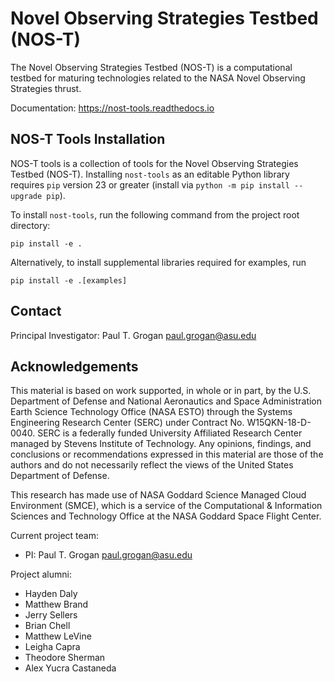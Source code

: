 # Novel Observing Strategies Testbed (NOS-T)

The Novel Observing Strategies Testbed (NOS-T) is a computational testbed for
maturing technologies related to the NASA Novel Observing Strategies thrust.

Documentation: https://nost-tools.readthedocs.io

## NOS-T Tools Installation

NOS-T tools is a collection of tools for the Novel Observing Strategies Testbed
(NOS-T). Installing `nost-tools` as an editable Python library requires `pip`
version 23 or greater (install via `python -m pip install --upgrade pip`).

To install `nost-tools`, run the following command from the project root
directory:

```
pip install -e .
```

Alternatively, to install supplemental libraries required for examples, run

```
pip install -e .[examples]
```

## Contact

Principal Investigator: Paul T. Grogan <paul.grogan@asu.edu>

## Acknowledgements

This material is based on work supported, in whole or in part, by the U.S.
Department of Defense and National Aeronautics and Space Administration Earth
Science Technology Office (NASA ESTO) through the Systems Engineering Research
Center (SERC) under Contract No. W15QKN-18-D-0040. SERC is a federally funded
University Affiliated Research Center managed by Stevens Institute of
Technology. Any opinions, findings, and conclusions or recommendations
expressed in this material are those of the authors and do not necessarily
reflect the views of the United States Department of Defense.

This research has made use of NASA Goddard Science Managed Cloud Environment 
(SMCE), which is a service of the Computational & Information Sciences and 
Technology Office at the NASA Goddard Space Flight Center.

Current project team:

- PI: Paul T. Grogan <paul.grogan@asu.edu>

Project alumni:

- Hayden Daly
- Matthew Brand
- Jerry Sellers
- Brian Chell
- Matthew LeVine
- Leigha Capra
- Theodore Sherman
- Alex Yucra Castaneda

